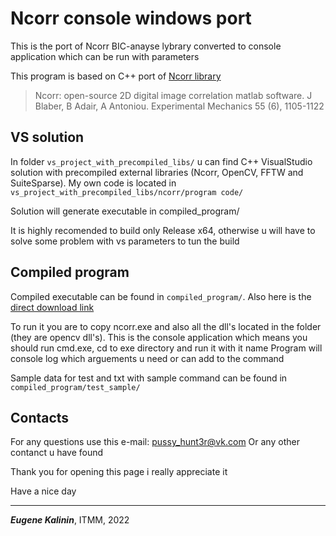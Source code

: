 # Ncorr console windows port
This is the port of Ncorr BIC-anayse lybrary converted to console application which can be run with parameters

This program is based on C++ port of [Ncorr library](https://www.ncorr.com/index.php/c-port "Ncorr official webpage")
> Ncorr: open-source 2D digital image correlation matlab software.
> J Blaber, B Adair, A Antoniou.
> Experimental Mechanics 55 (6), 1105-1122


## VS solution

In folder `vs_project_with_precompiled_libs/` u can find C++ VisualStudio solution with precompiled external libraries (Ncorr, OpenCV, FFTW and SuiteSparse).
My own code is located in `vs_project_with_precompiled_libs/ncorr/program code/`

Solution will generate executable in compiled_program/

It is highly recomended to build only Release x64, otherwise u will have to solve some problem with vs parameters to tun the build


## Compiled program

Compiled executable can be found in `compiled_program/`.
Also here is the [direct download link](https://github.com/jinekgames/ncorr_console_windows_port/raw/master/compiled_program/ncorr.exe "download from github")

To run it you are to copy ncorr.exe and also all the dll's located in the folder (they are opencv dll's).
This is the console application which means you should run cmd.exe, cd to exe directory and run it with it name
Program will console log which arguements u need or can add to the command

Sample data for test and txt with sample command can be found in `compiled_program/test_sample/`


## Contacts

For any questions use this e-mail: pussy_hunt3r@vk.com
Or any other contanct u have found

Thank you for opening this page i really appreciate it

Have a nice day
***
***Eugene Kalinin***, ITMM, 2022

